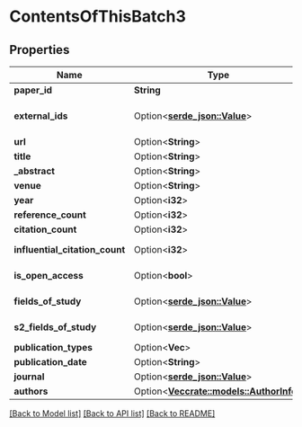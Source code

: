 # ContentsOfThisBatch3

## Properties

Name | Type | Description | Notes
------------ | ------------- | ------------- | -------------
**paper_id** | **String** |  | 
**external_ids** | Option<[**serde_json::Value**](.md)> | Other catalog IDs for this paper, if known. Supports ArXiv, MAG, ACL, PubMed, Medline, PubMedCentral, DBLP, DOI. | [optional]
**url** | Option<**String**> | URL on the Semantic Scholar website | [optional]
**title** | Option<**String**> |  | [optional]
**_abstract** | Option<**String**> |  | [optional]
**venue** | Option<**String**> |  | [optional]
**year** | Option<**i32**> |  | [optional]
**reference_count** | Option<**i32**> |  | [optional]
**citation_count** | Option<**i32**> |  | [optional]
**influential_citation_count** | Option<**i32**> | https://www.semanticscholar.org/faq#influential-citations | [optional]
**is_open_access** | Option<**bool**> | https://www.openaccess.nl/en/what-is-open-access | [optional]
**fields_of_study** | Option<[**serde_json::Value**](.md)> | A list of high-level academic categories from external sources. | [optional]
**s2_fields_of_study** | Option<[**serde_json::Value**](.md)> | A list of high-level academic categories, inc their sources | [optional]
**publication_types** | Option<**Vec<String>**> | The type of this publication | [optional]
**publication_date** | Option<**String**> | Year-month-day when this paper was published | [optional]
**journal** | Option<[**serde_json::Value**](.md)> | Journal name, volume, and pages | [optional]
**authors** | Option<[**Vec<crate::models::AuthorInfo>**](AuthorInfo.md)> |  | [optional]

[[Back to Model list]](../README.md#documentation-for-models) [[Back to API list]](../README.md#documentation-for-api-endpoints) [[Back to README]](../README.md)


